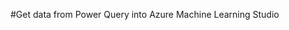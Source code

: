 <properties title="Get data from Power Query into Azure Machine Learning Studio" pageTitle="Get data from Power Query into Machine Learning Studio | Azure" description="Get data from Power Query into Azure Machine Learning Studio" metaKeywords="" services="" solutions="" documentationCenter="" authors="" videoId="" scriptId="" />

#Get data from Power Query into Azure Machine Learning Studio
